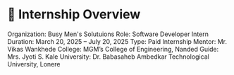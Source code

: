 # 🧾 Internship Overview
Organization: Busy Men's Solutuions
Role: Software Developer Intern
Duration: March 20, 2025 – July 20, 2025
Type: Paid Internship
Mentor: Mr. Vikas Wankhede
College: MGM’s College of Engineering, Nanded
Guide: Mrs. Jyoti S. Kale
University: Dr. Babasaheb Ambedkar Technological University, Lonere
